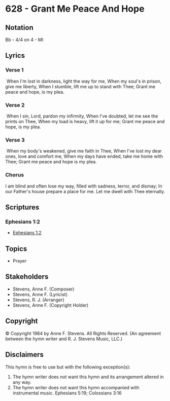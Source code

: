 # 628 - Grant Me Peace And Hope

## Notation

Bb - 4/4 on 4 - MI

## Lyrics

### Verse 1

 When I'm lost in darkness, light the way for me, When my soul's in prison, give me liberty, When I stumble, lift me up to stand with Thee; Grant me peace and hope, is my plea.

### Verse 2

 When I sin, Lord, pardon my infirmity, When I've doubted, let me see the prints on Thee, When my load is heavy, lift it up for me; Grant me peace and hope, is my plea.

### Verse 3

 When my body's weakened, give me faith in Thee, When I've lost my dear ones, love and comfort me, When my days have ended, take me home with Thee; Grant me peace and hope is my plea.

### Chorus

I am blind and often lose my way, filled with sadness, terror, and dismay; In our Father's house prepare a place for me. Let me dwell with Thee eternally.


## Scriptures

### Ephesians 1:2

- [Ephesians 1:2](https://www.biblegateway.com/passage/?search=Ephesians%201%3A2)


## Topics

- Prayer

## Stakeholders

- Stevens, Anne F. (Composer)
- Stevens, Anne F. (Lyricist)
- Stevens, R. J. (Arranger)
- Stevens, Anne F. (Copyright Holder)

## Copyright

© Copyright 1984 by Anne F. Stevens. All Rights Reserved.
(An agreement between the hymn writer and R. J. Stevens Music, LLC.)

## Disclaimers

This hymn is free to use but with the following exception(s):
1. The hymn writer does not want this hymn and its arrangement altered in any way.
2. The hymn writer does not want this hymn accompanied with instrumental music.
Ephesians 5:19; Colossians 3:16

